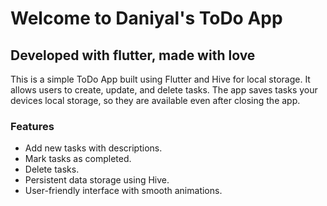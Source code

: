 # Welcome to Daniyal's ToDo App

## Developed with flutter, made with love

This is a simple ToDo App built using Flutter and Hive for local storage. It allows users to create, update, and delete tasks. The app saves tasks your devices local storage, so they are available even after closing the app.

### Features

- Add new tasks with descriptions. 
- Mark tasks as completed.
- Delete tasks.
- Persistent data storage using Hive.
- User-friendly interface with smooth animations.
